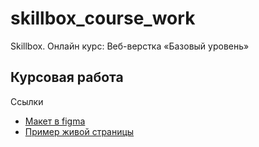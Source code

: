 # skillbox_course_work
Skillbox. Онлайн курс: Веб-верстка «Базовый уровень»

## Курсовая работа

Ссылки
- [Макет в figma](/Blanchard.fig)
- [Пример живой страницы](https://dimoncss.ru/myworks/laslesvpn/)

